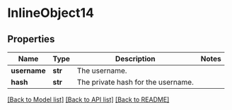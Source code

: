 # InlineObject14

## Properties
Name | Type | Description | Notes
------------ | ------------- | ------------- | -------------
**username** | **str** | The username. | 
**hash** | **str** | The private hash for the username. | 

[[Back to Model list]](../README.md#documentation-for-models) [[Back to API list]](../README.md#documentation-for-api-endpoints) [[Back to README]](../README.md)


